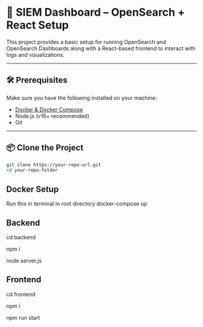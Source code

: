 # 🚀 SIEM Dashboard – OpenSearch + React Setup

This project provides a basic setup for running OpenSearch and OpenSearch Dashboards along with a React-based frontend to interact with logs and visualizations.

---

## 🛠️ Prerequisites

Make sure you have the following installed on your machine:

- [Docker & Docker Compose](https://docs.docker.com/get-docker/)
- Node.js (v16+ recommended)
- Git

---

## 📦 Clone the Project

```bash
git clone https://your-repo-url.git
cd your-repo-folder
 ```
## Docker Setup
Run this in terminal in root directory
docker-compose up

## Backend
cd backend

npm i

node server.js

## Frontend
cd frontend

npm i 

npm run start
